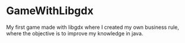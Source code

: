 # GameWithLibgdx
My first game made with libgdx where I created my own business rule, where the objective is to improve my knowledge in java.
